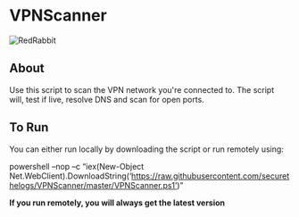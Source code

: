 # VPNScanner

![RedRabbit](https://ctrla1tdel.files.wordpress.com/2020/03/5mm45qhhyj.gif)

## About

Use this script to scan the VPN network you're connected to.
The script will, test if live, resolve DNS and scan for open ports. 

## To Run

You can either run locally by downloading the script or run remotely using: 

powershell –nop –c “iex(New-Object Net.WebClient).DownloadString(‘https://raw.githubusercontent.com/securethelogs/VPNScanner/master/VPNScanner.ps1’)”

<b>If you run remotely, you will always get the latest version</b>
